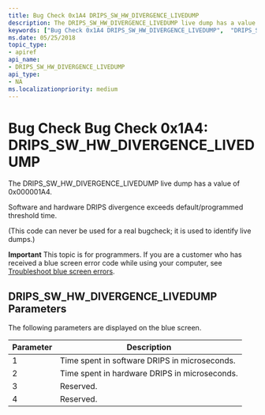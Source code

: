 ```yaml
---
title: Bug Check 0x1A4 DRIPS_SW_HW_DIVERGENCE_LIVEDUMP
description: The DRIPS_SW_HW_DIVERGENCE_LIVEDUMP live dump has a value of 0x000001A4.
keywords: ["Bug Check 0x1A4 DRIPS_SW_HW_DIVERGENCE_LIVEDUMP",  "DRIPS_SW_HW_DIVERGENCE_LIVEDUMP"]
ms.date: 05/25/2018
topic_type:
- apiref
api_name:
- DRIPS_SW_HW_DIVERGENCE_LIVEDUMP
api_type:
- NA
ms.localizationpriority: medium
---
```


# Bug Check Bug Check 0x1A4: DRIPS\_SW\_HW\_DIVERGENCE\_LIVEDUMP 

The DRIPS\_SW\_HW\_DIVERGENCE\_LIVEDUMP live dump has a value of 0x000001A4. 

Software and hardware DRIPS divergence exceeds default/programmed threshold time.

(This code can never be used for a real bugcheck; it is used to identify live dumps.)

**Important** This topic is for programmers. If you are a customer who has received a blue screen error code while using your computer, see [Troubleshoot blue screen errors](https://windows.microsoft.com/windows-10/troubleshoot-blue-screen-errors).

## DRIPS\_SW\_HW\_DIVERGENCE\_LIVEDUMP Parameters


The following parameters are displayed on the blue screen.

Parameter | Description 
|---------|--------------|
1 | Time spent in software DRIPS in microseconds.
2 |  Time spent in hardware DRIPS in microseconds.
3 |  Reserved.
4 |  Reserved.

 

 




